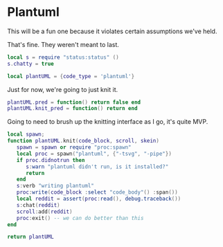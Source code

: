 # Plantuml


  This will be a fun one because it violates certain assumptions we've held\.

That's fine\.  They weren't meant to last\.

```lua
local s = require "status:status" ()
s.chatty = true
```


```lua
local plantUML = {code_type = 'plantuml'}
```

Just for now, we're going to just knit it\.

```lua
plantUML.pred = function() return false end
plantUML.knit_pred = function() return end
```

Going to need to brush up the knitting interface as I go, it's quite MVP\.

```lua
local spawn;
function plantUML.knit(code_block, scroll, skein)
   spawn = spawn or require "proc:spawn"
   local proc = spawn("plantuml", {"-tsvg", "-pipe"})
   if proc.didnotrun then
      s:warn "plantuml didn't run, is it installed?"
      return
   end
   s:verb "writing plantuml"
   proc:write(code_block :select "code_body"() :span())
   local reddit = assert(proc:read(), debug.traceback())
   s:chat(reddit)
   scroll:add(reddit)
   proc:exit() -- we can do better than this
end
```

```lua
return plantUML
```
